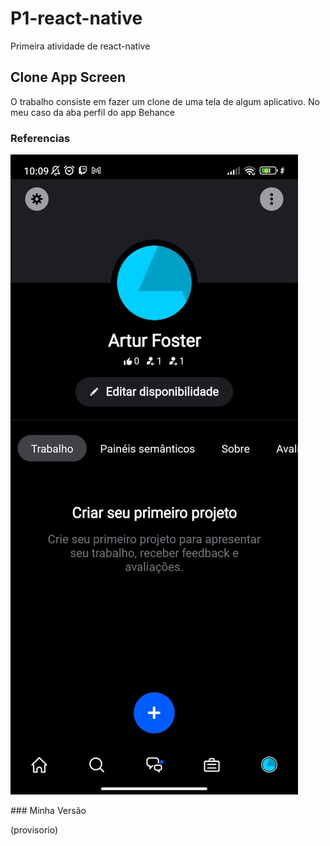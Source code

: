 # P1-react-native
  Primeira atividade de react-native
## Clone App Screen
  O trabalho consiste em fazer um clone de uma tela de algum aplicativo. No meu caso da aba perfil do app Behance   
### Referencias
<p>
  <img src='./Referencias/referencia-behance-app-perfil.jpg' height='25%'/>
</p>
### Minha Versão
<p>
  (provisorio)
</p>
